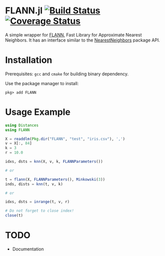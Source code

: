 FLANN.jl [![Build Status](https://travis-ci.org/wildart/FLANN.jl.svg?branch=master)](https://travis-ci.org/wildart/FLANN.jl) [![Coverage Status](https://coveralls.io/repos/wildart/FLANN.jl/badge.svg?branch=master)](https://coveralls.io/r/wildart/FLANN.jl?branch=master)
========
A simple wrapper for [FLANN](http://www.cs.ubc.ca/research/flann/), Fast Library for Approximate Nearest Neighbors. It has an interface similar to the [NearestNeighbors](https://github.com/KristofferC/NearestNeighbors.jl) package API.

# Installation
Prerequisites: `gcc` and `cmake` for building binary dependency.

Use the package manager to install:

	pkg> add FLANN

# Usage Example

```julia
using Distances
using FLANN

X = readdlm(Pkg.dir("FLANN", "test", "iris.csv"), ',')
v = X[:, 84]
k = 3
r = 10.0

idxs, dsts = knn(X, v, k, FLANNParameters())

# or

t = flann(X, FLANNParameters(), Minkowski(3))
inds, dists = knn(t, v, k)

# or

idxs, dsts = inrange(t, v, r)

# Do not forget to close index!
close(t)
```

# TODO
* Documentation
